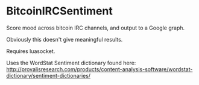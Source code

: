 BitcoinIRCSentiment
===================

Score mood across bitcoin IRC channels, and output to a Google graph.

Obviously this doesn't give meaningful results. 

Requires luasocket.

Uses the WordStat Sentiment dictionary found here: http://provalisresearch.com/products/content-analysis-software/wordstat-dictionary/sentiment-dictionaries/
